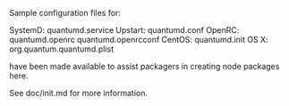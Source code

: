 Sample configuration files for:

SystemD: quantumd.service
Upstart: quantumd.conf
OpenRC:  quantumd.openrc
         quantumd.openrcconf
CentOS:  quantumd.init
OS X:    org.quantum.quantumd.plist

have been made available to assist packagers in creating node packages here.

See doc/init.md for more information.
